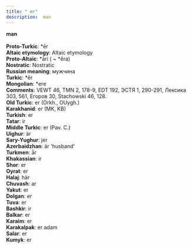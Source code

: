 ```yaml
---
title: " er"
description:  man
---
```

<p data-pagefind-weight="0.5">
<strong> man</strong><br><br>
<strong>Proto-Turkic</strong>:  *ēr<br>
<strong>Altaic etymology</strong>:  Altaic etymology<br>
<strong> Proto-Altaic</strong>:  *ā́ri ( ~ *ḗra)<br>
<strong>Nostratic</strong>:  Nostratic<br>
<strong>Russian meaning</strong>:  мужчина<br>
<strong>Turkic</strong>:  *ēr<br>
<strong>Mongolian</strong>:  *ere<br>
<strong>Comments</strong>:  VEWT 46, TMN 2, 178-9, EDT 192, ЭСТЯ 1, 290-291, Лексика 303, 561, Егоров 30, Stachowski 46, 128.<br>
<strong>Old Turkic</strong>:  er (Orkh., OUygh.)<br>
<strong>Karakhanid</strong>:  er (MK, KB)<br>
<strong>Turkish</strong>:  er<br>
<strong>Tatar</strong>:  ir<br>
<strong>Middle Turkic</strong>:  er (Pav. C.)<br>
<strong>Uighur</strong>:  är<br>
<strong>Sary-Yughur</strong>:  jer<br>
<strong>Azerbaidzhan</strong>:  är 'husband'<br>
<strong>Turkmen</strong>:  ǟr<br>
<strong>Khakassian</strong>:  ir<br>
<strong>Shor</strong>:  er<br>
<strong>Oyrat</strong>:  er<br>
<strong>Halaj</strong>:  här<br>
<strong>Chuvash</strong>:  ar<br>
<strong>Yakut</strong>:  er<br>
<strong>Dolgan</strong>:  er<br>
<strong>Tuva</strong>:  er<br>
<strong>Bashkir</strong>:  ir<br>
<strong>Balkar</strong>:  er<br>
<strong>Karaim</strong>:  er<br>
<strong>Karakalpak</strong>:  er adam<br>
<strong>Salar</strong>:  er<br>
<strong>Kumyk</strong>:  er<br>

</p>
